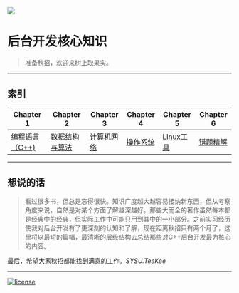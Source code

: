 ![](http://oo8jzybo8.bkt.clouddn.com/hello-github.jpg)

# 后台开发核心知识

> 准备秋招，欢迎来树上取果实。

---

## 索引

| Chapter 1 | Chapter 2 | Chapter 3| Chapter 4 | Chapter 5 | Chapter 6 |
| --------- | --------- | --------- | --------- | --------- | ---------| 
| [编程语言（C++)](https://github.com/linw7/Skill-Tree/blob/master/编程语言C++.md) | [数据结构与算法](https://github.com/linw7/Skill-Tree/blob/master/数据结构及算法.md) | [计算机网络](https://github.com/linw7/Skill-Tree/blob/master/计算机网络.md) | [操作系统](https://github.com/linw7/Skill-Tree/blob/master/操作系统.md) | [Linux工具](https://github.com/linw7/Skill-Tree/blob/master/Linux工具.md) | [错题精解](https://github.com/linw7/Skill-Tree/blob/master/错题精解.md) |

---

## 想说的话

> 看过很多书，但总是忘得很快。知识广度越大越容易接纳新东西，但从考察角度来说，自然是对某个方面了解越深越好。那些大而全的著作虽然每本都是经典中的经典，但实际工作中可能只用到其中的一小部分。之前实习经历使我对后台开发有了更深刻的认知和了解，现在距离秋招只有两个月了，这里将以最短的篇幅，最清晰的层级结构去总结那些对C++后台开发最为核心的内容。

最后，希望大家秋招都能找到满意的工作。*SYSU.TeeKee*

---

[![license](https://img.shields.io/github/license/mashape/apistatus.svg)](https://opensource.org/licenses/MIT)  

